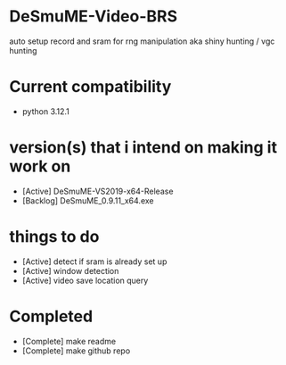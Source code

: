 # DeSmuME-Video-BRS
 auto setup record and sram for rng manipulation aka shiny hunting / vgc hunting

# Current compatibility
- python 3.12.1
# version(s) that i intend on making it work on
- [Active]  DeSmuME-VS2019-x64-Release
- [Backlog] DeSmuME_0.9.11_x64.exe
# things to do
- [Active] detect if sram is already set up
- [Active] window detection
- [Active] video save location query
# Completed
- [Complete] make readme 
- [Complete] make github repo